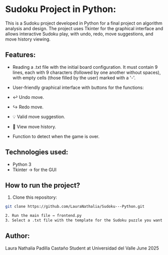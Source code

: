 # Sudoku Project in Python:

This is a Sudoku project developed in Python for a final project on algorithm analysis and design. The project uses Tkinter for the graphical interface and allows interactive Sudoku play, with undo, redo, move suggestions, and move history viewing.

## Features:
- Reading a .txt file with the initial board configuration. It must contain 9 lines, each with 9 characters (followed by one another without spaces), with empty cells (those filled by the user) marked with a '-'.
- User-friendly graphical interface with buttons for the functions:
- ↩ Undo move.
- ↪ Redo move.
- 💡 Valid move suggestion.
- 📖 View move history.

- Function to detect when the game is over.

## Technologies used:
- Python 3
- Tkinter → for the GUI

## How to run the project?
1. Clone this repository:
```bash
git clone https://github.com/LauraNathalia/Sudoku---Python.git

2. Run the main file → frontend.py
3. Select a .txt file with the template for the Sudoku puzzle you want to play (I've left a template and its solution in the repository).
```
## Author:

Laura Nathalia Padilla Castaño
Student at Universidad del Valle
June 2025
